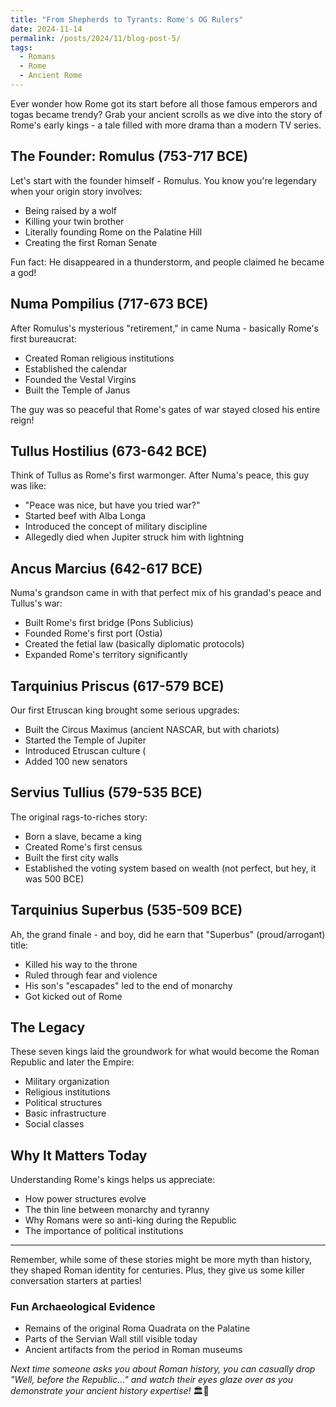 ```yaml
---
title: "From Shepherds to Tyrants: Rome's OG Rulers"
date: 2024-11-14
permalink: /posts/2024/11/blog-post-5/
tags:
  - Romans
  - Rome
  - Ancient Rome
---
```


Ever wonder how Rome got its start before all those famous emperors and togas became trendy? Grab your ancient scrolls as we dive into the story of Rome's early kings - a tale filled with more drama than a modern TV series.

## The Founder: Romulus (753-717 BCE)

Let's start with the founder himself - Romulus. You know you're legendary when your origin story involves:

* Being raised by a wolf
* Killing your twin brother 
* Literally founding Rome on the Palatine Hill
* Creating the first Roman Senate 

Fun fact: He disappeared in a thunderstorm, and people claimed he became a god!

## Numa Pompilius (717-673 BCE)

After Romulus's mysterious "retirement," in came Numa - basically Rome's first bureaucrat:

* Created Roman religious institutions
* Established the calendar 
* Founded the Vestal Virgins
* Built the Temple of Janus

The guy was so peaceful that Rome's gates of war stayed closed his entire reign!

## Tullus Hostilius (673-642 BCE)

Think of Tullus as Rome's first warmonger. After Numa's peace, this guy was like:

* "Peace was nice, but have you tried war?"
* Started beef with Alba Longa
* Introduced the concept of military discipline
* Allegedly died when Jupiter struck him with lightning

## Ancus Marcius (642-617 BCE)

Numa's grandson came in with that perfect mix of his grandad's peace and Tullus's war:

* Built Rome's first bridge (Pons Sublicius)
* Founded Rome's first port (Ostia)
* Created the fetial law (basically diplomatic protocols)
* Expanded Rome's territory significantly

## Tarquinius Priscus (617-579 BCE)

Our first Etruscan king brought some serious upgrades:

* Built the Circus Maximus (ancient NASCAR, but with chariots)
* Started the Temple of Jupiter
* Introduced Etruscan culture (
* Added 100 new senators 

## Servius Tullius (579-535 BCE)

The original rags-to-riches story:

* Born a slave, became a king
* Created Rome's first census
* Built the first city walls
* Established the voting system based on wealth (not perfect, but hey, it was 500 BCE)

## Tarquinius Superbus (535-509 BCE)

Ah, the grand finale - and boy, did he earn that "Superbus" (proud/arrogant) title:

* Killed his way to the throne
* Ruled through fear and violence
* His son's "escapades" led to the end of monarchy
* Got kicked out of Rome

## The Legacy

These seven kings laid the groundwork for what would become the Roman Republic and later the Empire:

* Military organization
* Religious institutions
* Political structures
* Basic infrastructure
* Social classes

## Why It Matters Today

Understanding Rome's kings helps us appreciate:

* How power structures evolve
* The thin line between monarchy and tyranny
* Why Romans were so anti-king during the Republic
* The importance of political institutions

---

Remember, while some of these stories might be more myth than history, they shaped Roman identity for centuries. Plus, they give us some killer conversation starters at parties!

### Fun Archaeological Evidence

* Remains of the original Roma Quadrata on the Palatine
* Parts of the Servian Wall still visible today
* Ancient artifacts from the period in Roman museums

*Next time someone asks you about Roman history, you can casually drop "Well, before the Republic..." and watch their eyes glaze over as you demonstrate your ancient history expertise!* 🏛️👑
